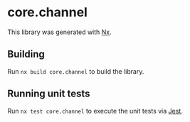 # core.channel

This library was generated with [Nx](https://nx.dev).

## Building

Run `nx build core.channel` to build the library.

## Running unit tests

Run `nx test core.channel` to execute the unit tests via [Jest](https://jestjs.io).
